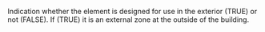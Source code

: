 Indication whether the element is designed for use in the exterior (TRUE) or not (FALSE). If (TRUE) it is an external zone at the outside of the building.